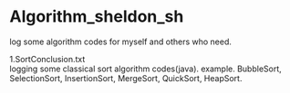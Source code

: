 # Algorithm_sheldon_sh
log some algorithm codes for myself and others who need. 

1.SortConclusion.txt	
logging some classical sort algorithm codes(java).
example. BubbleSort, SelectionSort, InsertionSort, MergeSort, QuickSort, HeapSort.
